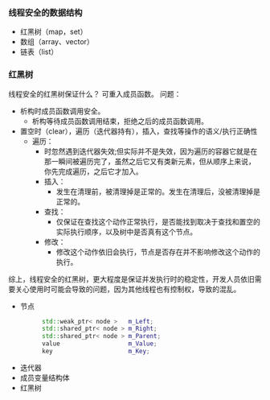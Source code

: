### 线程安全的数据结构
- 红黑树（map，set）
- 数组（array、vector）
- 链表（list）

### 红黑树
线程安全的红黑树保证什么？
    可重入成员函数。
问题：
- 析构时成员函数调用安全。
    - 析构等待成员函数调用结束，拒绝之后的成员函数调用。
- 置空时（clear），遍历（迭代器持有），插入，查找等操作的语义/执行正确性
  - 遍历：
    - 时忽然遇到迭代器失效;但实际并不是失效，因为遍历的容器它就是在那一瞬间被遍历完了，虽然之后它又有类新元素，但从顺序上来说，你先完成遍历，之后它才加入。
    - 插入：
      - 发生在清理前，被清理掉是正常的。发生在清理后，没被清理掉是正常的。
    - 查找：
      - 仅保证在查找这个动作正常执行，是否能找到取决于查找和置空的实际执行顺序，以及树中是否真有这个节点。
    - 修改：
      - 修改这个动作依旧会执行，节点是否存在并不影响修改这个动作的执行。

综上，线程安全的红黑树，更大程度是保证并发执行时的稳定性，开发人员依旧需要关心使用时可能会导致的问题，因为其他线程也有控制权，导致的混乱。

- 节点
  ``` c++
        std::weak_ptr< node >   m_Left;
        std::shared_ptr< node > m_Right;
        std::shared_ptr< node > m_Parent;
        value                   m_Value;
        key                     m_Key;

- 迭代器
- 成员变量结构体
- 红黑树